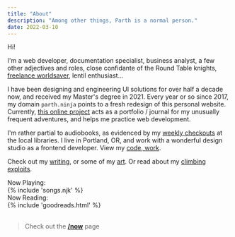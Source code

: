 ```yaml
---
title: "About"
description: "Among other things, Parth is a normal person."
date: 2022-03-10
---
```

<div class="irevamp-h5 irevamp-mt-sm bold600">Hi!</div>

I'm a web developer, documentation specialist, business analyst, a few other adjectives and roles, close confidante of the Round Table knights, <a href="/breathe" class="nolink">freelance worldsaver</a>, lentil enthusiast...

I have been designing and engineering UI solutions for over half a decade now, and received my Master's degree in 2021. Every year or so since 2017, my domain `parth.ninja` points to a fresh redesign of this personal website. Currently, [this online project](/colophon) acts as a portfolio / journal for my unusually frequent adventures, and helps me practice web development.

<!-- View [more about this site](/colophon). -->

I'm rather partial to audiobooks, as evidenced by my [weekly checkouts](https://www.goodreads.com/review/list/60162168-parth-shiralkar?shelf=audiobook) at the local libraries. I live in Portland, OR, and work with a wonderful design studio as a frontend developer. View my [code, work](/code).


Check out my [writing](/writing), or some of my [art](/art). Or read about my [climbing exploits](/climbing).

<div class="stats-daily irevamp-mt-md">

<!-- <section> -->
<div class="irevamp-ink--secondary-light irevamp-h5 bold600">Now Playing:</div>
{% include 'songs.njk' %}
<!-- </section> -->

<!-- <section> -->
<div class="irevamp-ink--secondary-light irevamp-h5 irevamp-mb-sm bold600">Now Reading:</div>
{% include 'goodreads.html' %}
<!-- </section> -->

</div>

<!-- > <span class="bold600"><a href="/hello">Contact me to say hi</a></span>! -->
<br/>

> Check out the **[/now](/now)** page